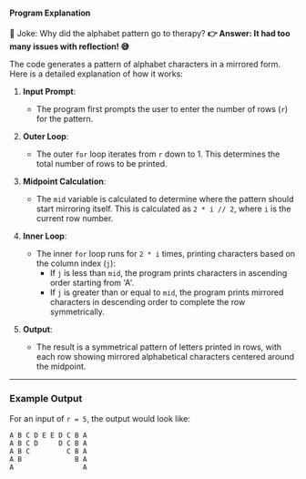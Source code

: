 #### Program Explanation

🤖 Joke: Why did the alphabet pattern go to therapy?
**👉 Answer: It had too many issues with reflection! 😅**

The code generates a pattern of alphabet characters in a mirrored form. Here is a detailed explanation of how it works:

1. **Input Prompt**:

   - The program first prompts the user to enter the number of rows (`r`) for the pattern.

2. **Outer Loop**:

   - The outer `for` loop iterates from `r` down to 1. This determines the total number of rows to be printed.

3. **Midpoint Calculation**:

   - The `mid` variable is calculated to determine where the pattern should start mirroring itself. This is calculated as `2 * i // 2`, where `i` is the current row number.

4. **Inner Loop**:

   - The inner `for` loop runs for `2 * i` times, printing characters based on the column index (`j`):
     - If `j` is less than `mid`, the program prints characters in ascending order starting from 'A'.
     - If `j` is greater than or equal to `mid`, the program prints mirrored characters in descending order to complete the row symmetrically.

5. **Output**:
   - The result is a symmetrical pattern of letters printed in rows, with each row showing mirrored alphabetical characters centered around the midpoint.

---

### Example Output

For an input of `r = 5`, the output would look like:

```
A B C D E E D C B A
A B C D     D C B A
A B C         C B A
A B             B A
A                 A
```
